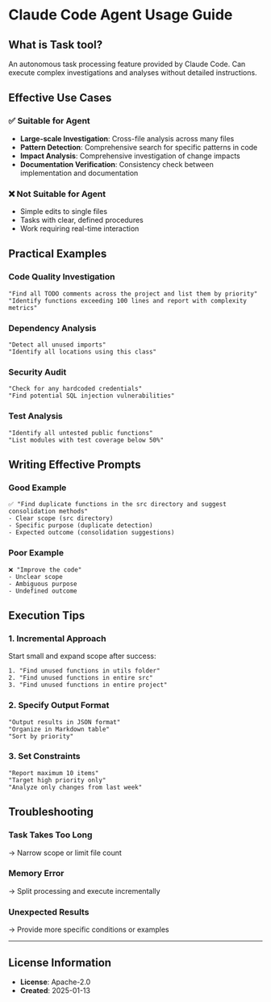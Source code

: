 # Claude Code Agent Usage Guide

## What is Task tool?
An autonomous task processing feature provided by Claude Code. Can execute complex investigations and analyses without detailed instructions.

## Effective Use Cases

### ✅ Suitable for Agent
- **Large-scale Investigation**: Cross-file analysis across many files
- **Pattern Detection**: Comprehensive search for specific patterns in code
- **Impact Analysis**: Comprehensive investigation of change impacts
- **Documentation Verification**: Consistency check between implementation and documentation

### ❌ Not Suitable for Agent
- Simple edits to single files
- Tasks with clear, defined procedures
- Work requiring real-time interaction

## Practical Examples

### Code Quality Investigation
```
"Find all TODO comments across the project and list them by priority"
"Identify functions exceeding 100 lines and report with complexity metrics"
```

### Dependency Analysis
```
"Detect all unused imports"
"Identify all locations using this class"
```

### Security Audit
```
"Check for any hardcoded credentials"
"Find potential SQL injection vulnerabilities"
```

### Test Analysis
```
"Identify all untested public functions"
"List modules with test coverage below 50%"
```

## Writing Effective Prompts

### Good Example
```
✅ "Find duplicate functions in the src directory and suggest consolidation methods"
- Clear scope (src directory)
- Specific purpose (duplicate detection)
- Expected outcome (consolidation suggestions)
```

### Poor Example
```
❌ "Improve the code"
- Unclear scope
- Ambiguous purpose
- Undefined outcome
```

## Execution Tips

### 1. Incremental Approach
Start small and expand scope after success:
```
1. "Find unused functions in utils folder"
2. "Find unused functions in entire src"
3. "Find unused functions in entire project"
```

### 2. Specify Output Format
```
"Output results in JSON format"
"Organize in Markdown table"
"Sort by priority"
```

### 3. Set Constraints
```
"Report maximum 10 items"
"Target high priority only"
"Analyze only changes from last week"
```

## Troubleshooting

### Task Takes Too Long
→ Narrow scope or limit file count

### Memory Error
→ Split processing and execute incrementally

### Unexpected Results
→ Provide more specific conditions or examples

---
## License Information
- **License**: Apache-2.0
- **Created**: 2025-01-13